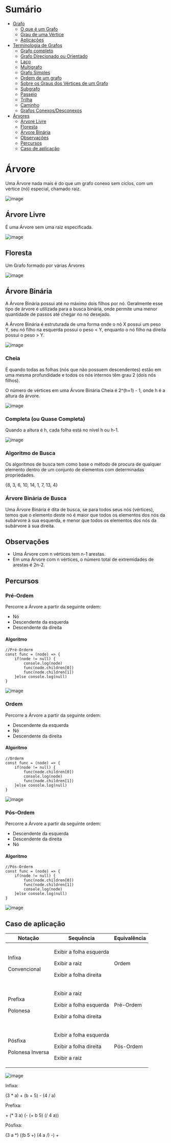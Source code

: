 # Sumário

- [Grafo](./README.md/#grafo)
  - [O que é um Grafo](./README.md/#o-que-é-um-grafo)
  - [Grau de uma Vértice](./README.md/#grau-de-uma-vértice)
  - [Aplicações](./README.md/#aplicações)
- [Terminologia de Grafos](./README.md/#terminologia-de-grafos)
  - [Grafo completo](./README.md/#grafo-completo)
  - [Grafo Direcionado ou Orientado](./README.md/#grafo-direcionado-ou-orientado)
  - [Laço](./README.md/#laço)
  - [Multigrafo](./README.md/#multigrafo)
  - [Grafo Simples](./README.md/#grafo-simples)
  - [Ordem de um grafo](./README.md/#ordem-de-um-grafo)
  - [Sobre os Graus dos Vértices de um Grafo](./README.md/#sobre-os-graus-dos-vértices-de-um-grafo)
  - [Subgrafo](./README.md/#subgrafo)
  - [Passeio](./README.md/#passeio)
  - [Trilha](./README.md/#trilha)
  - [Caminho](./README.md/#caminho)
  - [Grafos Conexos/Desconexos](./README.md/#grafos-conexosdesconexos)
- [Árvores](#árvore)
  - [Árvore Livre](#árvore-livre)
  - [Floresta](#floresta)
  - [Árvore Binária](#árvore-binária)
  - [Observações](#observações)
  - [Percursos](#percursos)
  - [Caso de aplicação](#caso-de-aplicação)

# Árvore

<p>Uma Árvore nada mais é do que um grafo conexo sem ciclos, com um vértice (nó) especial, chamado raiz.</p>

![image](https://github.com/breno404/grafos/assets/48841329/0ccd6107-b4f0-4cdd-b03f-78a3d8f57a09)

## Árvore Livre

É uma Árvore sem uma raiz especificada.

![image](https://github.com/breno404/grafos/assets/48841329/17b590a2-6440-4aee-a0b7-bb8b9be20297)

## Floresta

Um Grafo formado por várias Árvores

![image](https://github.com/breno404/grafos/assets/48841329/0393f1c6-00df-429b-9c44-45651c1ffd88)

## Árvore Binária

<p>A Árvore Binária possui até no máximo dois filhos por nó. Geralmente esse tipo de árvore é utilizada para a busca binária, onde permite uma menor quantidade de passos até chegar no nó desejado.</p>
<p>A Árvore Binária é estruturada de uma forma onde o nó X possui um peso Y, seu nó filho na esquerda possui o peso < Y, enquanto o nó filho na direita possui o peso > Y.</p>

![image](https://github.com/breno404/grafos/assets/48841329/3ecc7ab1-0079-4d58-abe0-8ef00273f58d)

### Cheia

É quando todas as folhas (nós que não possuem descendentes) estão em uma mesma profundidade e todos os nós internos têm grau 2 (dois nós filhos).

O número de vértices em uma Árvore Binária Cheia é 2^(h+1) - 1, onde h é a altura da árvore.

![image](https://github.com/breno404/grafos/assets/48841329/13389000-8019-43f6-b09b-d1afc0d14d00)


### Completa (ou Quase Completa)

Quando a altura é h, cada folha está no nível h ou h-1.

![image](https://github.com/breno404/grafos/assets/48841329/6fa0c67e-c084-4e60-9844-2b39dd414d42)

### Algoritmo de Busca
    
Os algoritmos de busca tem como base o método de procura de qualquer elemento dentro de um conjunto de elementos com determinadas propriedades.

{8, 3, 6, 10, 14, 1, 7, 13, 4}

### Árvore Binária de Busca

Uma Árvore Binária é dita de busca, se para todos seus nós (vértices), temos que o elemento deste nó é maior que todos os elementos dos nós da subárvore à sua esquerda, e menor que todos os elementos dos nós da subárvore à sua direita.

## Observações

- Uma Árvore com n vértices tem n-1 arestas.
- Em uma Árvore com n vértices, o número total de extremidades de arestas é 2n-2.

## Percursos

### Pré-Ordem

Percorre a Árvore a partir da seguinte ordem:
- Nó
- Descendente da esquerda
- Descendente da direita

#### Algoritmo

<pre><code>//Pré-Orderm
const func = (node) => {
    if(node != null) {
        console.log(node)
        func(node.children[0])
        func(node.children[1])
    }else console.log(null)
}
</code></pre>

![image](https://github.com/breno404/grafos/assets/48841329/307f5d90-caeb-4697-96f3-e49c36744567)

### Ordem

Percorre a Árvore a partir da seguinte ordem:
- Descendente da esquerda
- Nó
- Descendente da direita

#### Algoritmo

<pre><code>//Orderm
const func = (node) => {
    if(node != null) {
        func(node.children[0])
        console.log(node)
        func(node.children[1])
    }else console.log(null)
}
</code></pre>

![image](https://github.com/breno404/grafos/assets/48841329/93a7e948-2fe8-4e6e-9728-123f39c6fa69)

### Pós-Ordem

Percorre a Árvore a partir da seguinte ordem:
- Descendente da esquerda
- Descendente da direita
- Nó

#### Algoritmo

<pre><code>//Pós-Orderm
const func = (node) => {
    if(node != null) {
        func(node.children[0])
        func(node.children[1])
        console.log(node)
    }else console.log(null)
}
</code></pre>

![image](https://github.com/breno404/grafos/assets/48841329/08e4d887-081a-42f2-8cc9-36270a0397a1)

## Caso de aplicação

<table>
    <thead>
        <tr>
            <th >Notação</th>
            <th>Sequência</th>
            <th>Equivalência</th>
     </tr>
 </thead>
 <tbody>
     <tr>
         <td rowspan="3">
             <p>Infixa</p>
             <p>Convencional</p>
         </td>
         <td>
             <p>Exibir a folha esquerda</p>
             <p>Exibir a raiz</p>
             <p>Exibir a folha direita</p>
         </td>
         <td rowspan="3">Ordem</td>
     </tr>
     <tr></tr>
     <tr></tr>
     <tr>
         <td rowspan="3">
             <p>Prefixa</p>
             <p>Polonesa</p>
         </td>
         <td>
             <p>Exibir a raiz</p>
             <p>Exibir a folha esquerda</p>
             <p>Exibir a folha direita</p>
         </td>
         <td rowspan="3">Pré-Ordem</td>
     </tr>
     <tr></tr>
     <tr></tr>
         <td rowspan="3">
             <p>Pósfixa</p>
             <p>Polonesa Inversa</p>
         </td>
         <td>
             <p>Exibir a folha esquerda</p>
             <p>Exibir a folha direita</p>
             <p>Exibir a raiz</p>
         </td>
         <td rowspan="3">Pós-Ordem</td>
     </tr>
 </tbody>
</table>
    
![image](https://github.com/breno404/grafos/assets/48841329/a1b72a9b-f3d8-4f17-afc9-b57e8fe6a71f)

Infixa:

(3 * a) + (b + 5) - (4 / a)

Prefixa:

\+ (* 3 a) (- (+ b 5) (/ 4 a))

Pósfixa:

(3 a *) ((b 5 +) (4 a /) -) +
